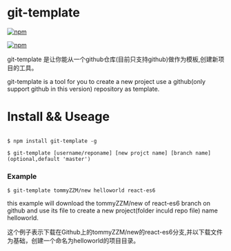 # git-template

[![npm](https://nodei.co/npm/git-template.png?downloads=true&downloadRank=true&stars=true)](https://www.npmjs.com/package/git-template)

[![npm](http://img.shields.io/npm/v/git-template.svg?style=flat-square)](https://www.npmjs.com/package/git-template)

git-template 是让你能从一个github仓库(目前只支持github)做作为模板,创建新项目的工具。

git-template is a tool for you to create a new project use a github(only support github in this version) repository as template.

# Install && Useage

````console

$ npm install git-template -g

````

````console
$ git-template [username/reponame] [new projct name] [branch name](optional,default 'master')
````

### Example
````console
$ git-template tommyZZM/new helloworld react-es6
````
this example will download the tommyZZM/new of react-es6 branch on github and use its file to create a new project(folder inculd repo file) name helloworld.

这个例子表示下载在Github上的tommyZZM/new的react-es6分支,并以下载文件为基础，创建一个命名为helloworld的项目目录。


<!--
### Require
git-template require [gulp](https://github.com/wearefractal/gulp) installed global
可能需要安装[gulp](https://github.com/wearefractal/gulp)
-->
